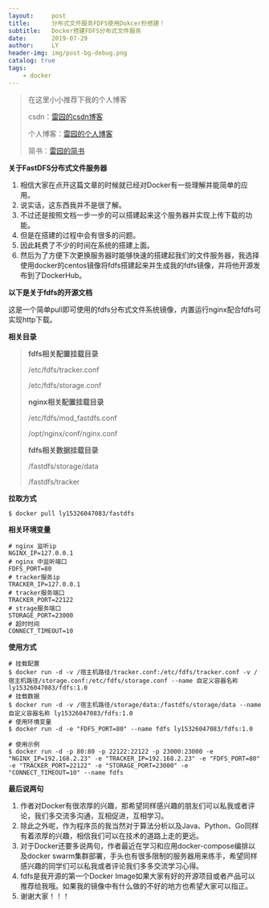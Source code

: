 ```yaml
---
layout:     post
title:      分布式文件服务FDFS使用Dokcer秒搭建！
subtitle:   Docker搭建FDFS分布式文件服务
date:       2019-07-29
author:     LY
header-img: img/post-bg-debug.png
catalog: true
tags:
    - docker
---
```


> 在这里小小推荐下我的个人博客
>
> csdn：[雷园的csdn博客](https://blog.csdn.net/leiyuan2580)
>
> 个人博客：[雷园的个人博客](https://imlcl.store)
>
> 简书：[雷园的简书](https://www.jianshu.com/u/016322e40e1f)

**关于FastDFS分布式文件服务器**

1. 相信大家在点开这篇文章的时候就已经对Docker有一些理解并能简单的应用。
2. 说实话，这东西我并不是很了解。
3. 不过还是按照文档一步一步的可以搭建起来这个服务器并实现上传下载的功能。
4. 但是在搭建的过程中会有很多的问题。
5. 因此耗费了不少的时间在系统的搭建上面。
6. 然后为了方便下次更换服务器时能够快速的搭建起我们的文件服务器，我选择使用docker的centos镜像将fdfs搭建起来并生成我的fdfs镜像，并将他开源发布到了DockerHub。

**以下是关于fdfs的开源文档**

这是一个简单pull即可使用的fdfs分布式文件系统镜像，内置运行nginx配合fdfs可实现http下载。

**相关目录**

> **fdfs相关配置挂载目录**
>
> /etc/fdfs/tracker.conf
>
> /etc/fdfs/storage.conf
>
> **nginx相关配置挂载目录**
>
> /etc/fdfs/mod_fastdfs.conf
>
> /opt/nginx/conf/nginx.conf
>
> **fdfs相关数据挂载目录**
>
> /fastdfs/storage/data
>
> /fastdfs/tracker

**拉取方式**

```shell
$ docker pull ly15326047083/fastdfs
```

**相关环境变量**

```properties
# nginx 监听ip
NGINX_IP=127.0.0.1
# nginx 中监听端口
FDFS_PORT=80 
# tracker服务ip
TRACKER_IP=127.0.0.1
# tracker服务端口
TRACKER_PORT=22122
# strage服务端口
STORAGE_PORT=23000
# 超时时间
CONNECT_TIMEOUT=10
```

**使用方式**

```shell
# 挂载配置
$ docker run -d -v /宿主机路径/tracker.conf:/etc/fdfs/tracker.conf -v /宿主机路径/storage.conf:/etc/fdfs/storage.conf --name 自定义容器名称 ly15326047083/fdfs:1.0
# 挂载数据
$ docker run -d -v /宿主机路径/storage/data:/fastdfs/storage/data --name 自定义容器名称 ly15326047083/fdfs:1.0
# 使用环境变量
$ docker run -d -e "FDFS_PORT=80" --name fdfs ly15326047083/fdfs:1.0

# 使用示例
$ docker run -d -p 80:80 -p 22122:22122 -p 23000:23000 -e "NGINX_IP=192.168.2.23" -e "TRACKER_IP=192.168.2.23" -e "FDFS_PORT=80" -e "TRACKER_PORT=22122" -e "STORAGE_PORT=23000" -e "CONNECT_TIMEOUT=10" --name fdfs
```

**最后说两句**

1. 作者对Docker有很浓厚的兴趣，那希望同样感兴趣的朋友们可以私我或者评论，我们多交流多沟通，互相促进，互相学习。
2. 除此之外呢，作为程序员的我当然对于算法分析以及Java、Python、Go同样有着浓厚的兴趣，相信我们可以在技术的道路上走的更远。
3. 对于Docker还要多说两句，作者最近在学习和应用docker-compose编排以及docker swarm集群部署，手头也有很多限制的服务器用来练手，希望同样感兴趣的同学们可以私我或者评论我们多多交流学习心得。
4. fdfs是我开源的第一个Docker Image如果大家有好的开源项目或者产品可以推荐给我哦。如果我的镜像中有什么做的不好的地方也希望大家可以指正。
5. 谢谢大家！！！